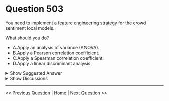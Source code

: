 # Question 503

You need to implement a feature engineering strategy for the crowd sentiment local models.

What should you do?

* A.Apply an analysis of variance (ANOVA).
* B.Apply a Pearson correlation coefficient.
* C.Apply a Spearman correlation coefficient.
* D.Apply a linear discriminant analysis.

<details>
  <summary>Show Suggested Answer</summary>

  <strong>D</strong><br>
<p>The linear discriminant analysis method works only on continuous variables, not categorical or ordinal variables.</p>
<p>Linear discriminant analysis is similar to analysis of variance (ANOVA) in that it works by comparing the means of the variables.</p>
<p>Scenario:</p>
<p>Data scientists must build notebooks in a local environment using automatic feature engineering and model building in machine learning pipelines.</p>
<p>Experiments for local crowd sentiment models must combine local penalty detection data.</p>
<p>All shared features for local models are continuous variables.</p>
<p>Incorrect Answers:</p>
<p>B: The Pearson correlation coefficient, sometimes called Pearson&#x27;s R test, is a statistical value that measures the linear relationship between two variables. By examining the coefficient values, you can infer something about the strength of the relationship between the two variables, and whether they are positively correlated or negatively correlated.</p>
<p>C: Spearman&#x27;s correlation coefficient is designed for use with non-parametric and non-normally distributed data. Spearman&#x27;s coefficient is a nonparametric measure of statistical dependence between two variables, and is sometimes denoted by the Greek letter rho. The Spearman&#x27;s coefficient expresses the degree to which two variables are monotonically related. It is also called Spearman rank correlation, because it can be used with ordinal variables.</p>
<p>Reference:</p>
<p>https://docs.microsoft.com/en-us/azure/machine-learning/studio-module-reference/fisher-linear-discriminant-analysis https://docs.microsoft.com/en-us/azure/machine-learning/studio-module-reference/compute-linear-correlation</p>

</details>

<details>
  <summary>Show Discussions</summary>

<blockquote><p><strong>haby</strong> <code>(Thu 20 Jun 2024 17:45)</code> - <em>Upvotes: 1</em></p><p>A,B,C are methods of Filter Feature Selection, while LDA is a Dimensionality Reduction method and works for categorical target. In this case, I will take D.</p></blockquote>
<blockquote><p><strong>ferren</strong> <code>(Tue 07 May 2024 22:22)</code> - <em>Upvotes: 1</em></p><p>chatgpt says D</p></blockquote>
<blockquote><p><strong>phdykd</strong> <code>(Wed 31 Jan 2024 18:56)</code> - <em>Upvotes: 2</em></p><p>In the context of feature engineering for the crowd sentiment local models, which include audio data and need to detect similar sounds, a Pearson correlation coefficient (B) would be a suitable strategy.

The Pearson correlation coefficient measures the linear relationship between two datasets, which could be valuable in this scenario to understand which features most strongly correlate with positive or negative crowd sentiment. This could involve correlations between specific sound features in the audio data and the sentiment label.

While the other techniques mentioned (ANOVA, Spearman correlation coefficient, and linear discriminant analysis) can be useful in certain circumstances, the Pearson correlation coefficient is more relevant in this scenario where you might be dealing with continuous features (like sound frequencies or volumes) and you are interested in linear relationships with the target variable (sentiment).</p></blockquote>
<blockquote><p><strong>ning</strong> <code>(Sat 17 Dec 2022 12:26)</code> - <em>Upvotes: 1</em></p><p>MLP combined with LDA ...
As mentioned in question, MLP is used for sentiment analysis, multiple layers ...
Then my guess will be LDA for feature reduction ...
Which here is called feature engineering ...
No other things are related with feature reduction ...</p></blockquote>
<blockquote><p><strong>prashantjoge</strong> <code>(Sun 28 Nov 2021 17:49)</code> - <em>Upvotes: 2</em></p><p>these questions seems to be based on Machine Learning Studio (classic). is this still in the syllabus</p></blockquote>
<blockquote><p><strong>prashantjoge</strong> <code>(Sun 28 Nov 2021 17:51)</code> - <em>Upvotes: 2</em></p><p>This method is often used for dimensionality reduction, because it projects a set of features onto a smaller feature space while preserving the information that discriminates between classes. This not only reduces computational costs for a given classification task, but can help prevent overfitting.

To generate the scores, you provide a label column and set of numerical feature columns as inputs. The algorithm determines the optimal combination of the input columns that linearly separates each group of data while minimizing the distances within each group. The module returns a dataset containing the compact, transformed features, along with a transformation that you can save and apply to another dataset.</p></blockquote>

</details>

---

[<< Previous Question](question_502.md) | [Home](/index.md) | [Next Question >>](question_504.md)
